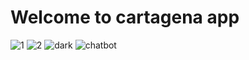 # Welcome to cartagena app

![1](https://github.com/user-attachments/assets/1e7a9ed0-70a4-4d89-9507-508be6dfc7bc)
![2](https://github.com/user-attachments/assets/8516f78e-2950-4805-a285-32d7a78de6f9)
![dark](https://github.com/user-attachments/assets/78423a57-3f76-4730-97ac-888de8a693b3)
![chatbot](https://github.com/user-attachments/assets/e8c0859e-5d2f-4d46-b374-0f0493f4c611)


